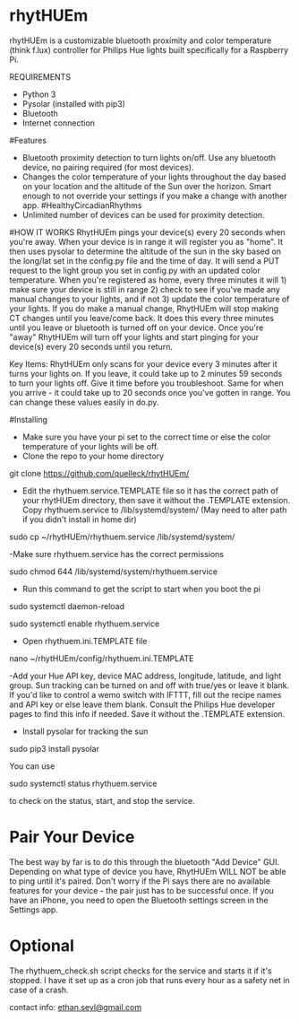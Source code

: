 # rhytHUEm

rhytHUEm is a customizable bluetooth proximity and color temperature (think f.lux) controller for Philips Hue lights built specifically for a Raspberry Pi. 

REQUIREMENTS
- Python 3
- Pysolar (installed with pip3)
- Bluetooth
- Internet connection

#Features
- Bluetooth proximity detection to turn lights on/off. Use any bluetooth device, no pairing required (for most devices).
- Changes the color temperature of your lights throughout the day based on your location and the altitude of the Sun over the horizon. Smart enough to not override your settings if you make a change with another app. #HealthyCircadianRhythms
- Unlimited number of devices can be used for proximity detection.


#HOW IT WORKS
RhytHUEm pings your device(s) every 20 seconds when you're away. When your device is in range it will register you as "home". It then uses pysolar to determine the altitude of the sun in the sky based on the long/lat set in the config.py file and the time of day. It will send a PUT request to the light group you set in config.py with an updated color temperature. When you're registered as home, every three minutes it will 1) make sure your device is still in range 2) check to see if you've made any manual changes to your lights, and if not 3) update the color temperature of your lights. If you do make a manual change, RhytHUEm will stop making CT changes until you leave/come back. It does this every three minutes until you leave or bluetooth is turned off on your device. Once you're "away" RhytHUEm will turn off your lights and start pinging for your device(s) every 20 seconds until you return.

Key Items: RhytHUEm only scans for your device every 3 minutes after it turns your lights on. If you leave, it could take up to 2 minutes 59 seconds to turn your lights off. Give it time before you troubleshoot. Same for when you arrive - it could take up to 20 seconds once you've gotten in range. You can change these values easily in do.py.

#Installing
- Make sure you have your pi set to the correct time or else the color temperature of your lights will be off.
- Clone the repo to your home directory 

git clone https://github.com/quelleck/rhytHUEm/
- Edit the rhythuem.service.TEMPLATE file so it has the correct path of your rhytHUEm directory, then save it without the .TEMPLATE extension. Copy rhythuem.service to /lib/systemd/system/ (May need to alter path if you didn't install in home dir)

sudo cp ~/rhytHUEm/rhythuem.service /lib/systemd/system/

-Make sure rhythuem.service has the correct permissions

sudo chmod 644 /lib/systemd/system/rhythuem.service
- Run this command to get the script to start when you boot the pi 

sudo systemctl daemon-reload

sudo systemctl enable rhythuem.service
- Open rhythuem.ini.TEMPLATE file 

nano ~/rhytHUEm/config/rhythuem.ini.TEMPLATE

-Add your Hue API key, device MAC address, longitude, latitude, and light group. Sun tracking can be turned on and off with true/yes or leave it blank. If you'd like to control a wemo switch with IFTTT, fill out the recipe names and API key or else leave them blank. Consult the Philips Hue developer pages to find this info if needed. Save it without the .TEMPLATE extension.


- Install pysolar for tracking the sun


sudo pip3 install pysolar


You can use 

sudo systemctl status rhythuem.service

to check on the status, start, and stop the service.

# Pair Your Device
The best way by far is to do this through the bluetooth "Add Device" GUI. Depending on what type of device you have, RhytHUEm WILL NOT be able to ping until it's paired. Don't worry if the Pi says there are no available features for your device - the pair just has to be successful once. If you have an iPhone, you need to open the Bluetooth settings screen in the Settings app.

# Optional
The rhythuem_check.sh script checks for the service and starts it if it's stopped. I have it set up as a cron job that runs every hour as a safety net in case of a crash.

contact info: ethan.seyl@gmail.com
